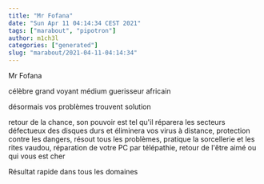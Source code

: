 ```yaml
---
title: "Mr Fofana"
date: "Sun Apr 11 04:14:34 CEST 2021"
tags: ["marabout", "pipotron"]
author: m1ch3l
categories: ["generated"]
slug: "marabout/2021-04-11-04:14:34"
---
```


Mr Fofana

célèbre grand voyant médium guerisseur africain

désormais vos problèmes trouvent solution

retour de la chance, son pouvoir est tel qu'il réparera les secteurs défectueux des disques durs et éliminera vos virus à distance, protection contre les dangers, résout tous les problèmes, pratique la sorcellerie et les rites vaudou, réparation de votre PC par télépathie, retour de l'être aimé ou qui vous est cher

Résultat rapide dans tous les domaines
